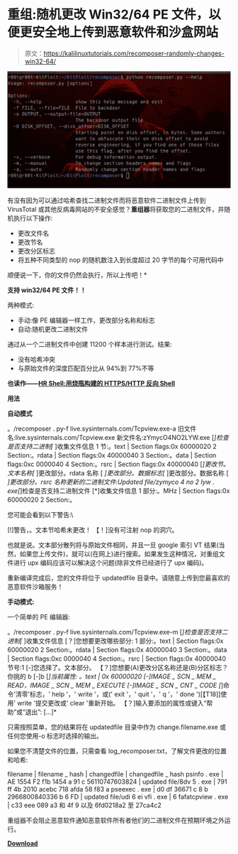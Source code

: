 # 重组:随机更改 Win32/64 PE 文件，以便更安全地上传到恶意软件和沙盒网站

> 原文：<https://kalilinuxtutorials.com/recomposer-randomly-changes-win32-64/>

[![Re-composer : Randomly Changes Win32/64 PE Files For ‘Safer’ Uploading To Malware & Sandbox Sites](img/d7dfc721953ae047ff6cf9a987d735a3.png "Re-composer : Randomly Changes Win32/64 PE Files For ‘Safer’ Uploading To Malware & Sandbox Sites")](https://1.bp.blogspot.com/-hzOnVMQ2LuQ/XZTe7uU-eHI/AAAAAAAACxU/KnvFnNmF9ckPQGPXT7mbZmOXvz-NNMEkgCLcBGAsYHQ/s1600/recomposer%2B%25281%2529.png)

有没有因为可以通过哈希查找二进制文件而将恶意软件二进制文件上传到 VirusTotal 或其他反病毒网站的不安全感觉？**重组器**将获取您的二进制文件，并随机执行以下操作:

*   更改文件名
*   更改节名
*   更改分区标志
*   将五种不同类型的 nop 的随机数注入到长度超过 20 字节的每个可用代码中

顺便说一下，你的文件仍然会执行，所以上传吧！*

**支持 win32/64 PE 文件！！**

两种模式:

*   手动:像 PE 编辑器一样工作，更改部分名称和标志
*   自动:随机更改二进制文件

通过从一个二进制文件中创建 11200 个样本进行测试。结果:

*   没有哈希冲突
*   与原始文件的深度匹配百分比从 94%到 77%不等

**也读作——[HR Shell:用烧瓶构建的 HTTPS/HTTP 反向 Shell](https://kalilinuxtutorials.com/hrshell-https-http-reverse-shell-built-with-flask/)**

**用法**

**自动模式**

。/recomposer . py-f live.sysinternals.com/Tcpview.exe-a
旧文件名:live.sysinternals.com/Tcpview.exe
新文件名:zYmycO4NO2LYW.exe
[*]检查是否支持二进制[* ]收集文件信息
1 节:。text | Section flags:0x 60000020
2 Section:。rdata | Section flags:0x 40000040
3 Section:。data | Section flags:0xc 0000040
4 Section:。rsrc | Section flags:0x 40000040
[*]更改节。文本名称[* ]更改部分。rdata 名称
[ *]更改部分。数据标志[* ]更改部分。数据名称
[ *]更改部分。rsrc 名称更新的二进制文件:Updated file/zymyco 4 no 2 lyw . exe[*]检查是否支持二进制文件
[*]收集文件信息
1 部分:。MHz | Section flags:0x 60000020
2 Section:。

您可能会看到以下警告:\

[!]警告，。文本节哈希未更改！
【！]没有可注射 nop 的洞穴。

也就是说。文本部分散列将与原始文件相同，并且一旦 google 索引 VT 结果(当然，如果您上传文件)，就可以(在网上)进行搜索。如果发生这种情况，对重组文件进行 upx 编码应该可以解决这个问题(除非文件已经进行了 upx 编码)。

重新编译完成后，您的文件将位于 updatedfile 目录中。请随意上传到您最喜欢的恶意软件沙箱服务！

**手动模式:**

一个简单的 PE 编辑器:

。/recomposer . py-f live.sysinternals.com/Tcpview.exe-m
[*]检查是否支持二进制[* ]收集文件信息
[？]您想要更改哪些部分:
1 部分:。text | Section flags:0x 60000020
2 Section:。rdata | Section flags:0x 40000040
3 Section:。data | Section flags:0xc 0000040
4 Section:。rsrc | Section flags:0x 40000040
节号:1
[-]您选择了。文本部分。
【？]您想要(A)更改分区名称还是(B)分区标志？你挑的 b
[-]b
[*]当前属性:
。text | 0x 60000020
[-]IMAGE _ SCN _ MEM _ READ，IMAGE _ SCN _ MEM _ EXECUTE
[-]IMAGE _ SCN _ CNT _ CODE
[*]命令'清零'标志，' help '，' write '，或(' exit '，' quit '，' q '，' done ')[【T18]]使用' write '提交更改或' clear '重新开始。
【？]输入要添加的属性或键入“帮助”或“退出”:
[…]*

只需按照菜单，您的结果将在 updatedfile 目录中作为 change.filename.exe 或任何您使用-o 标志时选择的输出。

如果您不清楚文件的位置，只需查看 log_recomposer.txt，了解文件更改的位置和哈希:

filename | filename _ hash | changedfile | changedfile _ hash
psinfo . exe | AE 1554 F2 f1b 1454 a 91 c 56110747603824 | updated file/8dv 5 . exe | 791 ff 4b 2010 acebc 718 afda 58 f83 a pseexec . exe | d0 df 36671 c 8 b 2966800840336 b 6 FD | updated file/udi 6 ei vfi . exe | 6 fafatcpview . exe | c33 eee 089 a3 和 4f 9 以及 6fd0218a2 至 27ca4c2

重组器不会阻止恶意软件通知恶意软件所有者他们的二进制文件在预期环境之外运行。

[**Download**](https://github.com/secretsquirrel/recomposer)